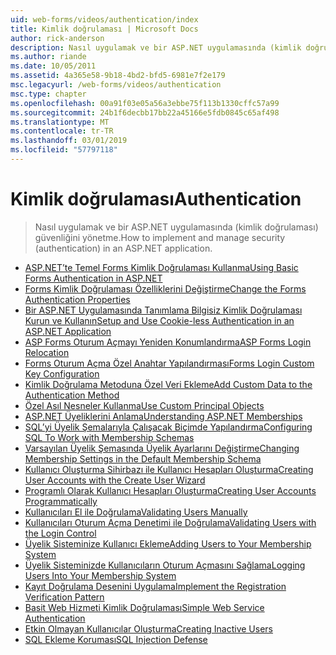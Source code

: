 ```yaml
---
uid: web-forms/videos/authentication/index
title: Kimlik doğrulaması | Microsoft Docs
author: rick-anderson
description: Nasıl uygulamak ve bir ASP.NET uygulamasında (kimlik doğrulaması) güvenliğini yönetme.
ms.author: riande
ms.date: 10/05/2011
ms.assetid: 4a365e58-9b18-4bd2-bfd5-6981e7f2e179
msc.legacyurl: /web-forms/videos/authentication
msc.type: chapter
ms.openlocfilehash: 00a91f03e05a56a3ebbe75f113b1330cffc57a99
ms.sourcegitcommit: 24b1f6decbb17bb22a45166e5fdb0845c65af498
ms.translationtype: MT
ms.contentlocale: tr-TR
ms.lasthandoff: 03/01/2019
ms.locfileid: "57797118"
---
```

<a name="authentication"></a><span data-ttu-id="e7a38-103">Kimlik doğrulaması</span><span class="sxs-lookup"><span data-stu-id="e7a38-103">Authentication</span></span>
====================
> <span data-ttu-id="e7a38-104">Nasıl uygulamak ve bir ASP.NET uygulamasında (kimlik doğrulaması) güvenliğini yönetme.</span><span class="sxs-lookup"><span data-stu-id="e7a38-104">How to implement and manage security (authentication) in an ASP.NET application.</span></span>


- [<span data-ttu-id="e7a38-105">ASP.NET’te Temel Forms Kimlik Doğrulaması Kullanma</span><span class="sxs-lookup"><span data-stu-id="e7a38-105">Using Basic Forms Authentication in ASP.NET</span></span>](using-basic-forms-authentication-in-aspnet.md)
- [<span data-ttu-id="e7a38-106">Forms Kimlik Doğrulaması Özelliklerini Değiştirme</span><span class="sxs-lookup"><span data-stu-id="e7a38-106">Change the Forms Authentication Properties</span></span>](how-to-change-the-forms-authentication-properties.md)
- [<span data-ttu-id="e7a38-107">Bir ASP.NET Uygulamasında Tanımlama Bilgisiz Kimlik Doğrulaması Kurun ve Kullanın</span><span class="sxs-lookup"><span data-stu-id="e7a38-107">Setup and Use Cookie-less Authentication in an ASP.NET Application</span></span>](how-to-setup-and-use-cookie-less-authentication-in-an-aspnet-application.md)
- [<span data-ttu-id="e7a38-108">ASP Forms Oturum Açmayı Yeniden Konumlandırma</span><span class="sxs-lookup"><span data-stu-id="e7a38-108">ASP Forms Login Relocation</span></span>](asp-forms-login-relocation.md)
- [<span data-ttu-id="e7a38-109">Forms Oturum Açma Özel Anahtar Yapılandırması</span><span class="sxs-lookup"><span data-stu-id="e7a38-109">Forms Login Custom Key Configuration</span></span>](forms-login-custom-key-configuration.md)
- [<span data-ttu-id="e7a38-110">Kimlik Doğrulama Metoduna Özel Veri Ekleme</span><span class="sxs-lookup"><span data-stu-id="e7a38-110">Add Custom Data to the Authentication Method</span></span>](add-custom-data-to-the-authentication-method.md)
- [<span data-ttu-id="e7a38-111">Özel Asıl Nesneler Kullanma</span><span class="sxs-lookup"><span data-stu-id="e7a38-111">Use Custom Principal Objects</span></span>](use-custom-principal-objects.md)
- [<span data-ttu-id="e7a38-112">ASP.NET Üyeliklerini Anlama</span><span class="sxs-lookup"><span data-stu-id="e7a38-112">Understanding ASP.NET Memberships</span></span>](understanding-aspnet-memberships.md)
- [<span data-ttu-id="e7a38-113">SQL’yi Üyelik Şemalarıyla Çalışacak Biçimde Yapılandırma</span><span class="sxs-lookup"><span data-stu-id="e7a38-113">Configuring SQL To Work with Membership Schemas</span></span>](configuring-sql-to-work-with-membership-schemas.md)
- [<span data-ttu-id="e7a38-114">Varsayılan Üyelik Şemasında Üyelik Ayarlarını Değiştirme</span><span class="sxs-lookup"><span data-stu-id="e7a38-114">Changing Membership Settings in the Default Membership Schema</span></span>](changing-membership-settings-in-the-default-membership-schema.md)
- [<span data-ttu-id="e7a38-115">Kullanıcı Oluşturma Sihirbazı ile Kullanıcı Hesapları Oluşturma</span><span class="sxs-lookup"><span data-stu-id="e7a38-115">Creating User Accounts with the Create User Wizard</span></span>](creating-user-accounts-with-the-create-user-wizard.md)
- [<span data-ttu-id="e7a38-116">Programlı Olarak Kullanıcı Hesapları Oluşturma</span><span class="sxs-lookup"><span data-stu-id="e7a38-116">Creating User Accounts Programmatically</span></span>](creating-user-accounts-programmatically.md)
- [<span data-ttu-id="e7a38-117">Kullanıcıları El ile Doğrulama</span><span class="sxs-lookup"><span data-stu-id="e7a38-117">Validating Users Manually</span></span>](validating-users-manually.md)
- [<span data-ttu-id="e7a38-118">Kullanıcıları Oturum Açma Denetimi ile Doğrulama</span><span class="sxs-lookup"><span data-stu-id="e7a38-118">Validating Users with the Login Control</span></span>](validating-users-with-the-login-control.md)
- [<span data-ttu-id="e7a38-119">Üyelik Sisteminize Kullanıcı Ekleme</span><span class="sxs-lookup"><span data-stu-id="e7a38-119">Adding Users to Your Membership System</span></span>](adding-users-to-your-membership-system.md)
- [<span data-ttu-id="e7a38-120">Üyelik Sisteminizde Kullanıcıların Oturum Açmasını Sağlama</span><span class="sxs-lookup"><span data-stu-id="e7a38-120">Logging Users Into Your Membership System</span></span>](logging-users-into-your-membership-system.md)
- [<span data-ttu-id="e7a38-121">Kayıt Doğrulama Desenini Uygulama</span><span class="sxs-lookup"><span data-stu-id="e7a38-121">Implement the Registration Verification Pattern</span></span>](implement-the-registration-verification-pattern.md)
- [<span data-ttu-id="e7a38-122">Basit Web Hizmeti Kimlik Doğrulaması</span><span class="sxs-lookup"><span data-stu-id="e7a38-122">Simple Web Service Authentication</span></span>](simple-web-service-authentication.md)
- [<span data-ttu-id="e7a38-123">Etkin Olmayan Kullanıcılar Oluşturma</span><span class="sxs-lookup"><span data-stu-id="e7a38-123">Creating Inactive Users</span></span>](creating-inactive-users.md)
- [<span data-ttu-id="e7a38-124">SQL Ekleme Koruması</span><span class="sxs-lookup"><span data-stu-id="e7a38-124">SQL Injection Defense</span></span>](sql-injection-defense.md)
